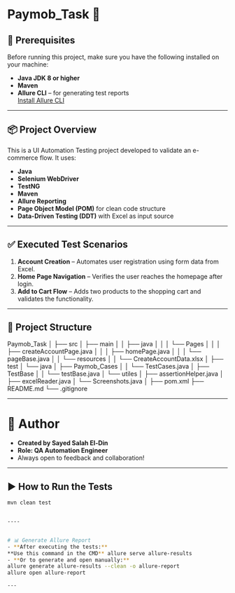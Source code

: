 # Paymob_Task 🧪

## 🔧 Prerequisites

Before running this project, make sure you have the following installed on your machine:

- **Java JDK 8 or higher**
- **Maven**
- **Allure CLI** – for generating test reports  
  [Install Allure CLI](https://docs.qameta.io/allure/#_installing_a_commandline)

---

## 📦 Project Overview

This is a UI Automation Testing project developed to validate an e-commerce flow. It uses:

- **Java**
- **Selenium WebDriver**
- **TestNG**
- **Maven**
- **Allure Reporting**
- **Page Object Model (POM)** for clean code structure
- **Data-Driven Testing (DDT)** with Excel as input source

---

## ✅ Executed Test Scenarios

1. **Account Creation** – Automates user registration using form data from Excel.
2. **Home Page Navigation** – Verifies the user reaches the homepage after login.
3. **Add to Cart Flow** – Adds two products to the shopping cart and validates the functionality.

---

## 🧠 Project Structure

Paymob_Task │ 
  ├── src │ 
    ├── main │ 
      │ ├── java │ 
        │ │ └── Pages │ 
          │ │ ├── createAccountPage.java │
          │ │ ├── homePage.java │ 
          │ │ └── pageBase.java │ 
        │ └── resources │ 
          │ └── CreateAccountData.xlsx │ 
    ├── test │ 
      └── java │ 
        ├── Paymob_Cases │ 
          │ └── TestCases.java │ 
        ├── TestBase │ 
          │ └── testBase.java │ 
        └── utiles │ 
          ├── assertionHelper.java │ 
          ├── excelReader.java │ 
          └── Screenshots.java │ 
  ├── pom.xml 
  ├── README.md 
  └── .gitignore

---

# 👤 Author

- **Created by Sayed Salah El-Din**
- **Role: QA Automation Engineer**
- Always open to feedback and collaboration!

----

## ▶️ How to Run the Tests

```bash
mvn clean test


----


# 📊 Generate Allure Report
- **After executing the tests:**
**Use this command in the CMD** allure serve allure-results
- **Or to generate and open manually:**
allure generate allure-results --clean -o allure-report
allure open allure-report

---





